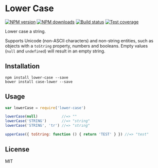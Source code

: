 # Lower Case

[![NPM version][npm-image]][npm-url]
[![NPM downloads][downloads-image]][downloads-url]
[![Build status][travis-image]][travis-url]
[![Test coverage][coveralls-image]][coveralls-url]

Lower case a string.

Supports Unicode (non-ASCII characters) and non-string entities, such as objects with a `toString` property, numbers and booleans. Empty values (`null` and `undefined`) will result in an empty string.

## Installation

```
npm install lower-case --save
bower install case-lower --save
```

## Usage

```js
var lowerCase = require('lower-case')

lowerCase(null)           //=> ""
lowerCase('STRING')       //=> "string"
lowerCase('STRING', 'tr') //=> "strıng"

upperCase({ toString: function () { return 'TEST' } }) //=> "test"
```

## License

MIT

[npm-image]: https://img.shields.io/npm/v/lower-case.svg?style=flat
[npm-url]: https://npmjs.org/package/lower-case
[downloads-image]: https://img.shields.io/npm/dm/lower-case.svg?style=flat
[downloads-url]: https://npmjs.org/package/lower-case
[travis-image]: https://img.shields.io/travis/blakeembrey/lower-case.svg?style=flat
[travis-url]: https://travis-ci.org/blakeembrey/lower-case
[coveralls-image]: https://img.shields.io/coveralls/blakeembrey/lower-case.svg?style=flat
[coveralls-url]: https://coveralls.io/r/blakeembrey/lower-case?branch=master
